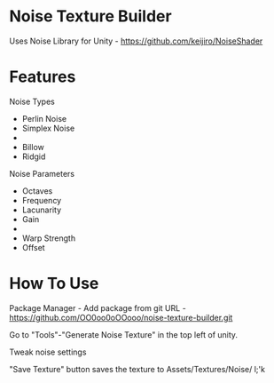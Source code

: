 # Noise Texture Builder
Uses Noise Library for Unity - https://github.com/keijiro/NoiseShader

# Features
Noise Types
* Perlin Noise
* Simplex Noise
*
* Billow
* Ridgid

Noise Parameters
* Octaves
* Frequency
* Lacunarity
* Gain
*
* Warp Strength
* Offset

# How To Use
Package Manager - Add package from git URL - https://github.com/OO0oo0oOOooo/noise-texture-builder.git

Go to "Tools"-"Generate Noise Texture" in the top left of unity.

Tweak noise settings

"Save Texture" button saves the texture to Assets/Textures/Noise/
l;'k
